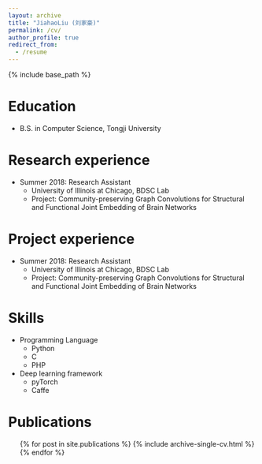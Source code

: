```yaml
---
layout: archive
title: "JiahaoLiu (刘家豪)"
permalink: /cv/
author_profile: true
redirect_from:
  - /resume
---
```


{% include base_path %}
<br>

Education
======
* B.S. in Computer Science, Tongji University

Research experience
======
* Summer 2018: Research Assistant
  * University of Illinois at Chicago, BDSC Lab
  * Project: Community-preserving Graph Convolutions for Structural and Functional Joint Embedding of Brain Networks

Project experience
======
* Summer 2018: Research Assistant
  * University of Illinois at Chicago, BDSC Lab
  * Project: Community-preserving Graph Convolutions for Structural and Functional Joint Embedding of Brain Networks

  
Skills
======
* Programming Language
  * Python
  * C
  * PHP
* Deep learning framework
  * pyTorch
  * Caffe

Publications
======
  <ul>{% for post in site.publications %}
    {% include archive-single-cv.html %}
  {% endfor %}</ul>

